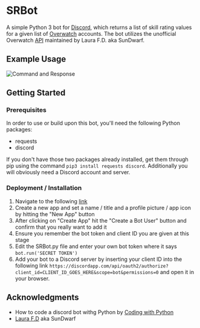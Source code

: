 # SRBot
A simple Python 3 bot for [Discord](https://discordapp.com/), which returns a list of skill rating values for a given list of [Overwatch](https://playoverwatch.com/en-us/) accounts. The bot utilizes the unofficial Overwatch [API](https://github.com/SunDwarf/OWAPI/blob/master/api.md) maintained by Laura F.D. aka SunDwarf.
## Example Usage
![Command and Response](https://i.imgur.com/mJG59kd.png)
## Getting Started
### Prerequisites
In order to use or build upon this bot, you'll need the following Python packages:
- requests
- discord

If you don't have those two packages already installed, get them through pip using the command
`pip3 install requests discord`. Additionally you will obviously need a Discord account and server.
### Deployment / Installation
1. Navigate to the following [link](https://discordapp.com/developers/applications/me)
2. Create a new app and set a name / title and a profile picture / app icon by hitting the "New App" button
3. After clicking on "Create App" hit the "Create a Bot User" button and confirm that you really want to add it
4. Ensure you remember the bot token and client ID you are given at this stage
5. Edit the SRBot.py file and enter your own bot token where it says `bot.run('SECRET TOKEN')`
6. Add your bot to a Discord server by inserting your client ID into the following link `https://discordapp.com/api/oauth2/authorize?client_id=CLIENT_ID_GOES_HERE&scope=bot&permissions=0` and open it in your browser.
## Acknowledgments
- How to code a discord bot withg Python by [Coding with Python](https://writinginpython.wordpress.com/2017/04/01/how-to-code-a-discord-bot-with-python-part-1/)
- [Laura F.D](https://github.com/SunDwarf/OWAPI) aka SunDwarf
